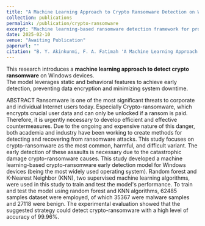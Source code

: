 ```yaml
---
title: "A Machine Learning Approach to Crypto Ransomware Detection on Windows Devices"
collection: publications
permalink: /publication/crypto-ransomware
excerpt: "Machine learning-based ransomware detection framework for protecting Windows environments."
date: 2025-02-10
venue: "Awaiting Publication"
paperurl: ""
citation: "B. Y. Akinkunmi, F. A. Fatimah 'A Machine Learning Approach to Crypto Ransomware Detection on Windows Devices,' Awaiting Publication, 2025."
---
```


This research introduces a **machine learning approach to detect crypto ransomware** on Windows devices.  
The model leverages static and behavioral features to achieve early detection, preventing data encryption and minimizing system downtime.  

ABSTRACT
Ransomware is one of the most significant threats to corporate and individual Internet users today. Especially Crypto-ransomware, which encrypts crucial user data and can only be unlocked if a ransom is paid. Therefore, it is urgently necessary to develop efficient and effective countermeasures. Due to the ongoing and expensive nature of this danger, both academia and industry have been working to create methods for detecting and recovering from ransomware attacks. This study focuses on crypto-ransomware as the most common, harmful, and difficult variant. The early detection of these assaults is necessary due to the catastrophic damage crypto-ransomware causes. This study developed a machine learning-based crypto-ransomware early detection model for Windows devices (being the most widely used operating system). Random forest and K-Nearest Neighbor (KNN), two supervised machine learning algorithms, were used in this study to train and test the model's performance. To train and test the model using random forest and KNN algorithms, 62485 samples dataset were employed, of which 35367 were malware samples and 27118 were benign. The experimental evaluation showed that the suggested strategy could detect crypto-ransomware with a high level of accuracy of 99.96%.
